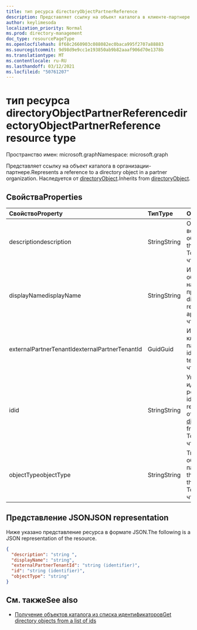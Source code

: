 ```yaml
---
title: тип ресурса directoryObjectPartnerReference
description: Представляет ссылку на объект каталога в клиенте-партнере. Наследуется от directoryObject.
author: keylimesoda
localization_priority: Normal
ms.prod: directory-management
doc_type: resourcePageType
ms.openlocfilehash: 8f68c2660903c088082ec0baca995f2707a88883
ms.sourcegitcommit: 9d98d9e9cc1e193850ab9b82aaaf906d70e1378b
ms.translationtype: MT
ms.contentlocale: ru-RU
ms.lasthandoff: 03/12/2021
ms.locfileid: "50761207"
---
```

# <a name="directoryobjectpartnerreference-resource-type"></a><span data-ttu-id="4a590-104">тип ресурса directoryObjectPartnerReference</span><span class="sxs-lookup"><span data-stu-id="4a590-104">directoryObjectPartnerReference resource type</span></span>

<span data-ttu-id="4a590-105">Пространство имен: microsoft.graph</span><span class="sxs-lookup"><span data-stu-id="4a590-105">Namespace: microsoft.graph</span></span>

<span data-ttu-id="4a590-106">Представляет ссылку на объект каталога в организации-партнере.</span><span class="sxs-lookup"><span data-stu-id="4a590-106">Represents a reference to a directory object in a partner organization.</span></span> <span data-ttu-id="4a590-107">Наследуется от [directoryObject](/graph/api/resources/directoryobject?view=graph-rest-v1.0).</span><span class="sxs-lookup"><span data-stu-id="4a590-107">Inherits from [directoryObject](/graph/api/resources/directoryobject?view=graph-rest-v1.0).</span></span>

## <a name="properties"></a><span data-ttu-id="4a590-108">Свойства</span><span class="sxs-lookup"><span data-stu-id="4a590-108">Properties</span></span>

| <span data-ttu-id="4a590-109">Свойство</span><span class="sxs-lookup"><span data-stu-id="4a590-109">Property</span></span> | <span data-ttu-id="4a590-110">Тип</span><span class="sxs-lookup"><span data-stu-id="4a590-110">Type</span></span> | <span data-ttu-id="4a590-111">Описание</span><span class="sxs-lookup"><span data-stu-id="4a590-111">Description</span></span> |
|:---------------|:--------|:----------|
|<span data-ttu-id="4a590-112">description</span><span class="sxs-lookup"><span data-stu-id="4a590-112">description</span></span>|<span data-ttu-id="4a590-113">String</span><span class="sxs-lookup"><span data-stu-id="4a590-113">String</span></span>| <span data-ttu-id="4a590-114">Описание возвращенного объекта.</span><span class="sxs-lookup"><span data-stu-id="4a590-114">Description of the object returned.</span></span> <span data-ttu-id="4a590-115">Только для чтения.</span><span class="sxs-lookup"><span data-stu-id="4a590-115">Read-only.</span></span> |
|<span data-ttu-id="4a590-116">displayName</span><span class="sxs-lookup"><span data-stu-id="4a590-116">displayName</span></span>|<span data-ttu-id="4a590-117">String</span><span class="sxs-lookup"><span data-stu-id="4a590-117">String</span></span>| <span data-ttu-id="4a590-118">Имя возвращаемого объекта каталога, например группы или приложения.</span><span class="sxs-lookup"><span data-stu-id="4a590-118">Name of directory object being returned, like group or application.</span></span> <span data-ttu-id="4a590-119">Только для чтения.</span><span class="sxs-lookup"><span data-stu-id="4a590-119">Read-only.</span></span> |
|<span data-ttu-id="4a590-120">externalPartnerTenantId</span><span class="sxs-lookup"><span data-stu-id="4a590-120">externalPartnerTenantId</span></span>|<span data-ttu-id="4a590-121">Guid</span><span class="sxs-lookup"><span data-stu-id="4a590-121">Guid</span></span>| <span data-ttu-id="4a590-122">Идентификатор клиента для клиента-партнера.</span><span class="sxs-lookup"><span data-stu-id="4a590-122">The tenant identifier for the partner tenant.</span></span> <span data-ttu-id="4a590-123">Только для чтения.</span><span class="sxs-lookup"><span data-stu-id="4a590-123">Read-only.</span></span> |
|<span data-ttu-id="4a590-124">id</span><span class="sxs-lookup"><span data-stu-id="4a590-124">id</span></span>|<span data-ttu-id="4a590-125">String</span><span class="sxs-lookup"><span data-stu-id="4a590-125">String</span></span>| <span data-ttu-id="4a590-126">Уникальный идентификатор ресурса.</span><span class="sxs-lookup"><span data-stu-id="4a590-126">The unique identifier for the resource.</span></span> <span data-ttu-id="4a590-127">Наследуется от [directoryObject](/graph/api/resources/directoryobject?view=graph-rest-v1.0).</span><span class="sxs-lookup"><span data-stu-id="4a590-127">Inherited from [directoryObject](/graph/api/resources/directoryobject?view=graph-rest-v1.0).</span></span> <span data-ttu-id="4a590-128">Только для чтения.</span><span class="sxs-lookup"><span data-stu-id="4a590-128">Read-only.</span></span> |
|<span data-ttu-id="4a590-129">objectType</span><span class="sxs-lookup"><span data-stu-id="4a590-129">objectType</span></span>|<span data-ttu-id="4a590-130">String</span><span class="sxs-lookup"><span data-stu-id="4a590-130">String</span></span>| <span data-ttu-id="4a590-131">Тип ссылаемого объекта в клиенте-партнере.</span><span class="sxs-lookup"><span data-stu-id="4a590-131">The type of the referenced object in the partner tenant.</span></span> <span data-ttu-id="4a590-132">Только для чтения.</span><span class="sxs-lookup"><span data-stu-id="4a590-132">Read-only.</span></span> |

## <a name="json-representation"></a><span data-ttu-id="4a590-133">Представление JSON</span><span class="sxs-lookup"><span data-stu-id="4a590-133">JSON representation</span></span>

<span data-ttu-id="4a590-134">Ниже указано представление ресурса в формате JSON.</span><span class="sxs-lookup"><span data-stu-id="4a590-134">The following is a JSON representation of the resource.</span></span>

<!-- {
  "blockType": "resource",
  "keyProperty": "id",
  "@odata.type": "microsoft.graph.directoryObjectPartnerReference"
}-->

```json
{
  "description": "string ",
  "displayName": "string",
  "externalPartnerTenantId": "string (identifier)",
  "id": "string (identifier)",
  "objectType": "string"
}
```

## <a name="see-also"></a><span data-ttu-id="4a590-135">См. также</span><span class="sxs-lookup"><span data-stu-id="4a590-135">See also</span></span>

- [<span data-ttu-id="4a590-136">Получение объектов каталога из списка идентификаторов</span><span class="sxs-lookup"><span data-stu-id="4a590-136">Get directory objects from a list of ids</span></span>](../api/directoryobject-getbyids.md)

<!-- uuid: fbec8cd7-cfe4-431d-87fc-d102cd2841a4
2018-12-06 02:01:30 UTC -->
<!--
{
  "type": "#page.annotation",
  "description": "directoryObjectPartnerReference resource",
  "keywords": "",
  "section": "documentation",
  "tocPath": "",
  "suppressions": []
}
-->
